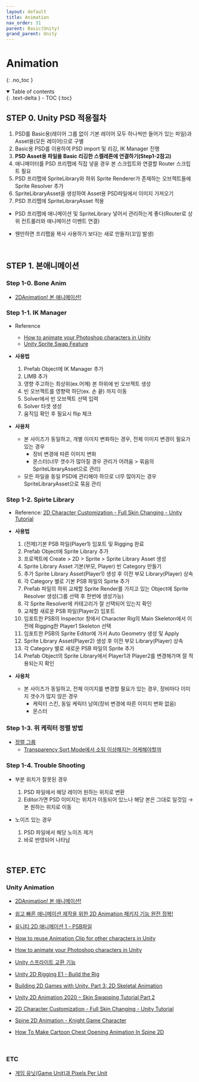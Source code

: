 ```yaml
---
layout: default
title: Animation
nav_order: 31
parent: Basic(Unity)
grand_parent: Unity
---
```


# Animation

{: .no_toc }

<details open markdown="block">
  <summary>
    Table of contents
  </summary>
  {: .text-delta }
- TOC
{:toc}
</details>

<!------------------------------------ STEP ------------------------------------>

## STEP 0. Unity PSD 적용절차

1. PSD를 Basic용(레이어 그룹 없이 기본 레이어 모두 하나씩만 들어가 있는 파일)과 Asset용(모든 레이어)으로 구별
2. Basic용 PSD를 이용하여 PSD import 및 리깅, IK Manager 진행
3. **PSD Asset용 파일을 Basic 리깅한 스켈레톤에 연결하기(Step1-2참고)**
4. 애니메이터를 PSD 프리팹에 직접 넣을 경우 본 스크립트와 연결할 Router 스크립트 필요
5. PSD 프리팹에 SpriteLibrary와 하위 Sprite Renderer가 존재하는 오브젝트들에 Sprite Resolver 추가
6. SpriteLibraryAsset을 생성하여 Asset용 PSD파일에서 이미지 가져오기
7. PSD 프리팹에 SpriteLibraryAsset 적용



* PSD 프리팹에 애니메이션 및 SpriteLibrary 넣어서 관리하는게 좋다(Router로 상위 컨트롤러와 애니메이션 이벤트 연결)

* 웬만하면 프리팹을 복사 사용하기 보다는 새로 만들자(꼬임 발생)

  

<br>

## STEP 1. 본애니메이션

### Step 1-0. Bone Anim
* [2DAnimation! 본 애니메이션!](https://www.youtube.com/watch?v=BSYwMXcQ2ak)

### Step 1-1. IK Manager
* Reference
  * [How to animate your Photoshop characters in Unity](https://www.youtube.com/watch?v=vLDK0eHwsho)
  * [Unity Sprite Swap Feature](https://www.youtube.com/watch?v=wBGykdKd80w)

* **사용법**
  1. Prefab Object에 IK Manager 추가
  2. LIMB 추가
  3. 영향 주고하는 최상위(ex.어께) 본 하위에 빈 오브젝트 생성
  4. 빈 오브젝트를 영향력 하단(ex. 손 끝) 까지 이동
  5. Solver에서 빈 오브젝트 선택 입력
  6. Solver 타겟 생성
  7. 움직임 확인 후 필요시 flip 체크

* **사용처**
  * 본 사이즈가 동일하고, 개별 이미지 변화하는 경우, 전체 이미지 변경이 필요가 있는 경우
    - 장비 변경에 따른 이미지 변화
    - 몬스터(너무 갯수가 많아질 경우 관리가 어려움 > 묶음의 SpriteLibraryAsset으로 관리)
  * 모든 파일을 동일 PSD에 관리해야 하므로 너무 많아지는 경우 SpriteLibraryAsset으로 묶음 관리

### Step 1-2. Spirte Library 
* Reference: [2D Character Customization - Full Skin Changing - Unity Tutorial](https://www.youtube.com/watch?v=ZgCB4tifQ_c&list=RDCMUCLWdeb3R2U_htIdI3RqT5YA&index=2)
* **사용법**
  1. (전제)기본 PSB 파일(Player1) 임포트 및 Rigging 완료
  2. Prefab Object에 Sprite Library 추가
  3. 프로젝트에 Create > 2D > Sprite > Sprite Library Asset 생성
  4. Sprite Library Asset 기본(부모, Player) 빈 Category 만들기
  5. 추가 Sprite Library Asset(Player1) 생성 후 이전 부모 Library(Player) 상속
  6. 각 Category 별로 기본 PSB 파일의 Spirte 추가
  7. Prefab 파일의 하위 교체할 Sprite Render를 가지고 있는 Object에 Sprite Resolver 생성(그룹 선택 후 한번에 생성가능)
  8. 각 Sprite Resolver에 카테고리가 잘 선택되어 있는지 확인
  9. 교체할 새로운 PSB 파일(Player2) 임포트
  10. 임포트한 PSB의 Inspector 창에서 Character Rig의 Main Skeleton에서 이전에 Rigging한 Player1 Skeleton 선택
  11. 임포트한 PSB의 Sprite Editor에 가서 Auto Geometry 생성 및 Apply
  12. Sprite Library Asset(Player2) 생성 후 이전 부모 Library(Player) 상속
  13. 각 Category 별로 새로운 PSB 파일의 Sprite 추가
  14. Prefab Object의 Sprite Library에서 Player1과 Player2를 변경해가며 잘 적용되는지 확인

* **사용처**
  * 본 사이즈가 동일하고, 전체 이미지를 변경할 필요가 있는 경우, 장비마다 이미지 갯수가 많지 않은 경우
    - 케릭터 스킨, 동일 케릭터 남여(장비 변경에 따른 이미지 변화 없음)
    - 몬스터


### Step 1-3. 위 케릭터 정렬 방법 
* [정렬 그룹](https://docs.unity3d.com/kr/2017.4/Manual/SortingGroup.html)
    * [Transparency Sort Mode에서 소팅 이상해지는 어케해야할까](https://gall.dcinside.com/mgallery/board/view/?id=game_dev&no=32436&page=1)



### Step 1-4. Trouble Shooting
  * 부분 위치가 잘못된 경우
    1. PSD 파일에서 해당 레이어 원하는 위치로 변환
    2. Editor가면 PSD 이미지는 위치가 이동되어 있느나 해당 본은 그대로 일것임 → 본 원하는 위치로 이동
  
  * 노이즈 있는 경우
    1. PSD 파일에서 해당 노이즈 제거
    2. 바로 반영되어 나타남 
    

<br>

## STEP. ETC

### Unity Animation

* [2DAnimation! 본 애니메이션!](https://www.youtube.com/watch?v=BSYwMXcQ2ak)

* [쉽고 빠른 애니메이션 제작을 위한 2D Animation 패키지 기능 완전 정복!](https://www.youtube.com/watch?v=b3J2SInvuwM&list=PL412Ym60h6uvqYiCVKk5NiEFpDEwOMQFX&index=55)

* [유니티 2D 애니메이션 1 - PSB파일](https://boxwitch.tistory.com/entry/%EC%9C%A0%EB%8B%88%ED%8B%B0-2D%EC%95%A0%EB%8B%88%EB%A9%94%EC%9D%B4%EC%85%98-PSB%ED%8C%8C%EC%9D%BC)
* [How to reuse Animation Clip for other characters in Unity](https://www.youtube.com/watch?v=6mNak-mQZpc)

* [How to animate your Photoshop characters in Unity](https://www.youtube.com/watch?v=vLDK0eHwsho)

* [Unity 스프라이트 교환 기능](https://www.youtube.com/watch?v=wBGykdKd80w)

* [Unity 2D Rigging E1 - Build the Rig](https://www.youtube.com/watch?v=oxKstruadGc&list=PL2cNFQAw_ndxLtVGMDtbbNdWch4yIioBP&index=1)

* [Building 2D Games with Unity. Part 3: 2D Skeletal Animation](https://www.youtube.com/watch?v=eagChFn_BAE)

* [Unity 2D Animation 2020 – Skin Swapping Tutorial Part 2](https://www.youtube.com/watch?v=hoKKFQ2PWMw)

* [2D Character Customization - Full Skin Changing - Unity Tutorial](https://www.youtube.com/watch?v=ZgCB4tifQ_c&list=RDCMUCLWdeb3R2U_htIdI3RqT5YA&index=2)
  
* [Spine 2D Animation - Knight Game Character](https://www.youtube.com/watch?v=q3URlLrI1KE)
  
* [How To Make Cartoon Chest Opening Animation In Spine 2D](https://www.youtube.com/watch?v=BOqaKeKOV-8)


<br>

### ETC

* [게임 유닛(Game Unit)과 Pixels Per Unit](https://wonsorang.tistory.com/391)